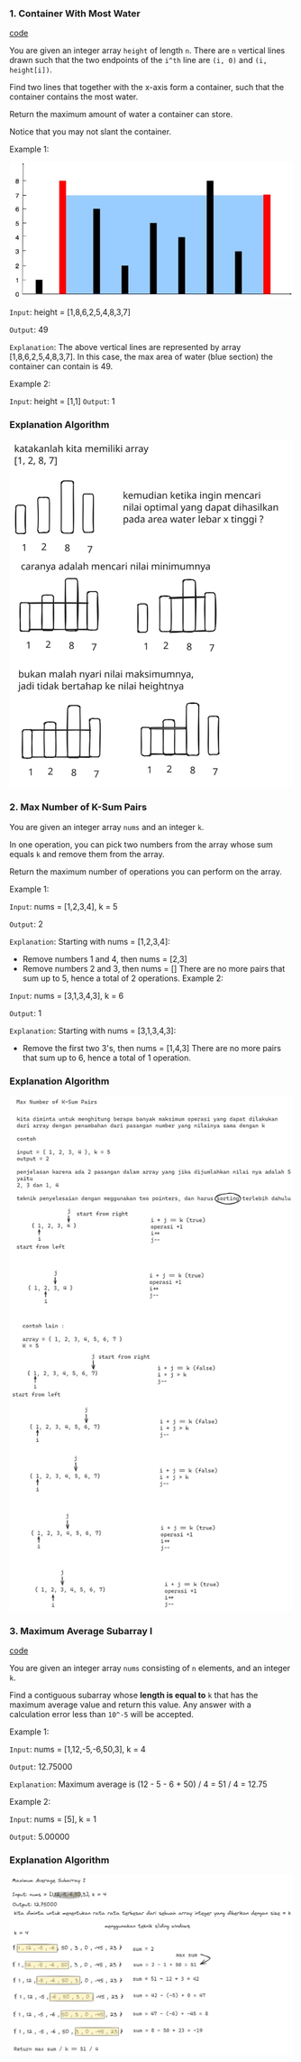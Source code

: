 ### 1. Container With Most Water

[code](max_area_test.go)

You are given an integer array `height` of length `n`. There are `n` vertical lines drawn such that the two endpoints of the `i^th` line are `(i, 0)` and `(i, height[i])`.

Find two lines that together with the x-axis form a container, such that the container contains the most water.

Return the maximum amount of water a container can store.

Notice that you may not slant the container.

Example 1:

![images](assets/question_11.jpg)

`Input`: height = [1,8,6,2,5,4,8,3,7]

`Output`: 49

`Explanation`: The above vertical lines are represented by array [1,8,6,2,5,4,8,3,7]. In this case, the max area of water (blue section) the container can contain is 49.

Example 2:

`Input`: height = [1,1]
`Output`: 1

### Explanation Algorithm 
![images](assets/container.svg)

### 2. Max Number of K-Sum Pairs

You are given an integer array `nums` and an integer `k`.

In one operation, you can pick two numbers from the array whose sum equals `k` and remove them from the array.

Return the maximum number of operations you can perform on the array.

Example 1:

`Input`: nums = [1,2,3,4], k = 5

`Output`: 2

`Explanation`: Starting with nums = [1,2,3,4]:
- Remove numbers 1 and 4, then nums = [2,3]
- Remove numbers 2 and 3, then nums = []
  There are no more pairs that sum up to 5, hence a total of 2 operations.
  Example 2:

`Input`: nums = [3,1,3,4,3], k = 6

`Output`: 1

`Explanation`: Starting with nums = [3,1,3,4,3]:
- Remove the first two 3's, then nums = [1,4,3]
  There are no more pairs that sum up to 6, hence a total of 1 operation.

### Explanation Algorithm
![images](assets/max-operation.png)

### 3. Maximum Average Subarray I

[code](find_max_average_test.go)

You are given an integer array `nums` consisting of `n` elements, and an integer `k`.

Find a contiguous subarray whose **length is equal to** `k` that has the maximum average value and return this value. Any answer with a calculation error less than `10^-5` will be accepted.

Example 1:

`Input`: nums = [1,12,-5,-6,50,3], k = 4

`Output`: 12.75000

`Explanation`: Maximum average is (12 - 5 - 6 + 50) / 4 = 51 / 4 = 12.75

Example 2:

`Input`: nums = [5], k = 1

`Output`: 5.00000
 
### Explanation Algorithm 
![images](assets/find-max-average.png)